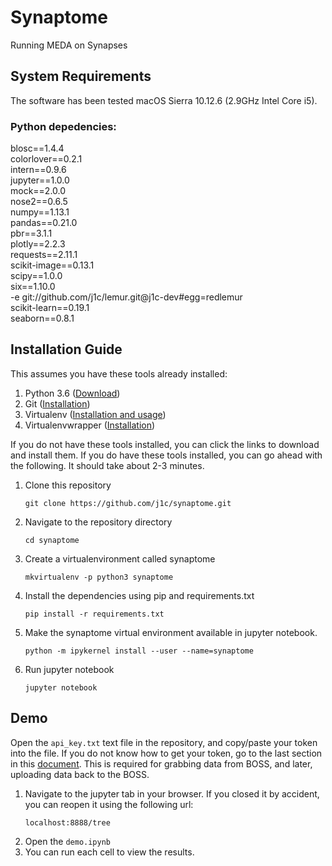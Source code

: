 # Synaptome
Running MEDA on Synapses

## System Requirements
The software has been tested macOS Sierra 10.12.6 (2.9GHz Intel Core i5).

### Python depedencies:
blosc==1.4.4<br/>
colorlover==0.2.1<br/>
intern==0.9.6<br/>
jupyter==1.0.0<br/>
mock==2.0.0<br/>
nose2==0.6.5<br/>
numpy==1.13.1<br/>
pandas==0.21.0<br/>
pbr==3.1.1<br/>
plotly==2.2.3<br/>
requests==2.11.1<br/>
scikit-image==0.13.1<br/>
scipy==1.0.0<br/>
six==1.10.0<br/>
-e git://github.com/j1c/lemur.git@j1c-dev#egg=redlemur<br/>
scikit-learn==0.19.1<br/>
seaborn==0.8.1<br/>

## Installation Guide
This assumes you have these tools already installed:

1. Python 3.6 ([Download](https://www.python.org/downloads/))
2. Git ([Installation](https://git-scm.com/book/en/v2/Getting-Started-Installing-Git))
2. Virtualenv ([Installation and usage](https://help.dreamhost.com/hc/en-us/articles/115000695551-Installing-and-using-Python-s-virtualenv-using-Python-3))
3. Virtualenvwrapper ([Installation](http://virtualenvwrapper.readthedocs.io/en/latest/install.html))

If you do not have these tools installed, you can click the links to download and install them. If you do have these tools installed, you can go ahead with the following. It should take about 2-3 minutes.
1. Clone this repository
    ```
    git clone https://github.com/j1c/synaptome.git
    ```
2. Navigate to the repository directory
    ```
    cd synaptome
    ```
3. Create a virtualenvironment called synaptome
    ```
    mkvirtualenv -p python3 synaptome
    ```
2. Install the dependencies using pip and requirements.txt
    ```
    pip install -r requirements.txt
    ```
3. Make the synaptome virtual environment available in jupyter notebook.
    ```
    python -m ipykernel install --user --name=synaptome
    ```
4. Run jupyter notebook
    ```
    jupyter notebook
    ```

## Demo
Open the `api_key.txt` text file in the repository, and copy/paste your token into the file. If you do not know how to get your token, go to the last section in this [document](https://github.com/NeuroDataDesign/nomads/blob/master/source/bstadt/NeuroDataResource/NeuroDataResource_Doc_Notebook.ipynb). This is required for grabbing data from BOSS, and later, uploading data back to the BOSS.

1. Navigate to the jupyter tab in your browser. If you closed it by accident, you can reopen it using the following url:
    ```
    localhost:8888/tree
    ```
2. Open the `demo.ipynb`
3. You can run each cell to view the results.
